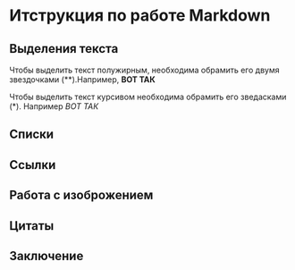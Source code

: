 # Итструкция по работе Markdown

## Выделения текста

Чтобы выделить текст полужирным, необходима обрамить его двумя звездочками (**).Например, **ВОТ ТАК**

Чтобы выделить текст курсивом необходима обрамить его зведасками (*). Например *ВОТ ТАК*


## Списки

## Ссылки

## Работа с изоброжением 
 
## Цитаты

## Заключение
